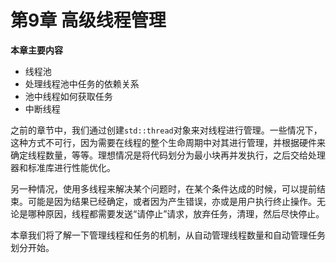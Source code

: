 # 第9章 高级线程管理

**本章主要内容**

- 线程池<br>
- 处理线程池中任务的依赖关系<br>
- 池中线程如何获取任务<br>
- 中断线程<br>

之前的章节中，我们通过创建`std::thread`对象来对线程进行管理。一些情况下，这种方式不可行，因为需要在线程的整个生命周期中对其进行管理，并根据硬件来确定线程数量，等等。理想情况是将代码划分为最小块再并发执行，之后交给处理器和标准库进行性能优化。

另一种情况，使用多线程来解决某个问题时，在某个条件达成的时候，可以提前结束。可能是因为结果已经确定，或者因为产生错误，亦或是用户执行终止操作。无论是哪种原因，线程都需要发送“请停止”请求，放弃任务，清理，然后尽快停止。

本章我们将了解一下管理线程和任务的机制，从自动管理线程数量和自动管理任务划分开始。